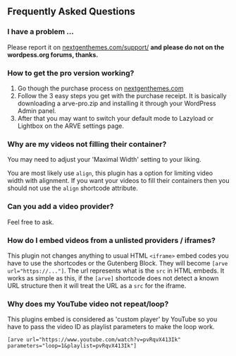 
## Frequently Asked Questions ##

### I have a problem ... ###

Please report it on [nextgenthemes.com/support/](https://nextgenthemes.com/support/) **and please do not on the wordpess.org forums, thanks.**

### How to get the pro version working? ###

1. Go though the purchase process on [nextgenthemes.com](https://nextgenthemes.com/plugins/arve-pro/)
1. Follow the 3 easy steps you get with the purchase receipt. It is basically downloading a arve-pro.zip and installing it through your WordPress Admin panel.
1. After that you may want to switch your default mode to Lazyload or Lightbox on the ARVE settings page.

### Why are my videos not filling their container? ###

You may need to adjust your 'Maximal Width' setting to your liking.

You are most likely use `align`, this plugin has a option for limiting video width with alignment. If you want your videos to fill their containers then you should not use the `align` shortcode attribute.

### Can you add a video provider? ###

Feel free to ask.

### How do I embed videos from a unlisted providers / iframes? ###

This plugin not changes anything to usual HTML `<iframe>` embed codes you have to use the shortcodes or the Gutenberg Block. They will become `[arve url="https://..."]`. The url represents what is the `src` in HTML embeds. It works as simple as this, if the `[arve]` shortcode does not detect a known URL structure then it will treat the URL as a `src` for the iframe. 

### Why does my YouTube video not repeat/loop? ###

This plugins embed is considered as 'custom player' by YouTube so you have to pass the video ID as playlist parameters to make the loop work.

`[arve url="https://www.youtube.com/watch?v=pvRqvX413Ik" parameters="loop=1&playlist=pvRqvX413Ik"]`
